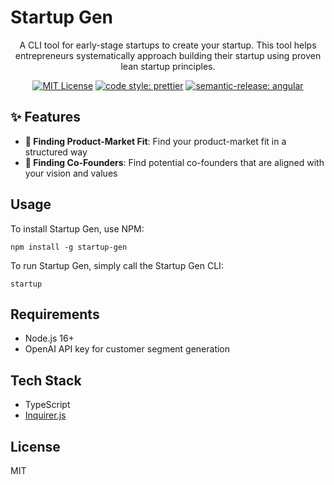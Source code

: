 # Startup Gen

<div align="center">

A CLI tool for early-stage startups to create your startup. This tool helps entrepreneurs systematically approach building their startup using proven lean startup principles.

[![MIT License](https://img.shields.io/badge/License-MIT-green.svg)](https://choosealicense.com/licenses/mit/)
[![code style: prettier](https://img.shields.io/badge/code_style-prettier-ff69b4.svg?style=flat-square)](https://github.com/prettier/prettier)
[![semantic-release: angular](https://img.shields.io/badge/semantic--release-angular-e10079?logo=semantic-release)](https://github.com/semantic-release/semantic-release)

</div>

## ✨ Features

- **📱 Finding Product-Market Fit**: Find your product-market fit in a structured way
- **🧍 Finding Co-Founders**: Find potential co-founders that are aligned with your vision and values

## Usage

To install Startup Gen, use NPM:

```
npm install -g startup-gen
```

To run Startup Gen, simply call the Startup Gen CLI:

```
startup
```

## Requirements

- Node.js 16+
- OpenAI API key for customer segment generation

## Tech Stack
- TypeScript
- [Inquirer.js](https://github.com/SBoudrias/Inquirer.js)

## License

MIT
